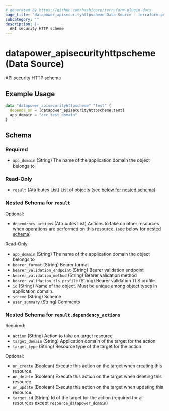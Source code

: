 ```yaml
---
# generated by https://github.com/hashicorp/terraform-plugin-docs
page_title: "datapower_apisecurityhttpscheme Data Source - terraform-provider-datapower"
subcategory: ""
description: |-
  API security HTTP scheme
---
```


# datapower_apisecurityhttpscheme (Data Source)

API security HTTP scheme

## Example Usage

```terraform
data "datapower_apisecurityhttpscheme" "test" {
  depends_on = [datapower_apisecurityhttpscheme.test]
  app_domain = "acc_test_domain"
}
```

<!-- schema generated by tfplugindocs -->
## Schema

### Required

- `app_domain` (String) The name of the application domain the object belongs to

### Read-Only

- `result` (Attributes List) List of objects (see [below for nested schema](#nestedatt--result))

<a id="nestedatt--result"></a>
### Nested Schema for `result`

Optional:

- `dependency_actions` (Attributes List) Actions to take on other resources when operations are performed on this resource. (see [below for nested schema](#nestedatt--result--dependency_actions))

Read-Only:

- `app_domain` (String) The name of the application domain the object belongs to
- `bearer_format` (String) Bearer format
- `bearer_validation_endpoint` (String) Bearer validation endpoint
- `bearer_validation_method` (String) Bearer validation method
- `bearer_validation_tls_profile` (String) Bearer validation TLS profile
- `id` (String) Name of the object. Must be unique among object types in application domain.
- `scheme` (String) Scheme
- `user_summary` (String) Comments

<a id="nestedatt--result--dependency_actions"></a>
### Nested Schema for `result.dependency_actions`

Required:

- `action` (String) Action to take on target resource
- `target_domain` (String) Application domain of the target for the action
- `target_type` (String) Resource type of the target for the action

Optional:

- `on_create` (Boolean) Execute this action on the target when creating this resource.
- `on_delete` (Boolean) Execute this action on the target when deleting this resource.
- `on_update` (Boolean) Execute this action on the target when updating this resource.
- `target_id` (String) Id of the target for the action (required for all resources except `resource_datapower_domain`)
